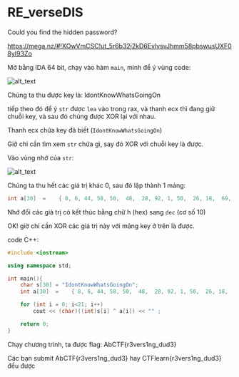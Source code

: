 # RE_verseDIS 

Could you find the hidden password?

https://mega.nz/#!XOwVmCSC!ut_5r6b32j2kD6EvlvsvJhmm58pbswusUXF08yI93Zo

Mở bằng IDA 64 bit, chạy vào hàm ```main```, mình để ý vùng code:

![alt_text](https://i.imgur.com/bGEpt0h.png)

Chúng ta thu được key là: IdontKnowWhatsGoingOn

tiếp theo đó để ý ```str``` được ```lea``` vào trong rax, và thanh ecx thì đang giữ chuỗi key, và sau đó chúng được XOR lại với nhau.

Thanh ecx chứa key đã biết (```IdontKnowWhatsGoingOn```)

Giờ chỉ cần tìm xem ```str``` chứa gì, say đó XOR với chuỗi key là được.

Vào vùng nhớ của ```str```:

![alt_text](https://i.imgur.com/z4iYBtV.png)

Chúng ta thu hết các giá trị khác 0, sau đó lập thành 1 mảng:

```C
int a[30]  =    { 8, 6, 44, 58, 50,  48,  28, 92, 1, 50,  26, 18,  69,  29, 32,  48, 13,  27, 3, 124, 19, 15};
```

Nhớ đổi các giá trị có kết thúc bằng chữ h (hex) sang ```dec``` (cơ số 10)

OK! giờ chỉ cần XOR các giá trị này với mảng key ở trên là được.

code C++:

```C++
#include <iostream>

using namespace std;

int main(){
    char s[30] = "IdontKnowWhatsGoingOn";
    int a[30]  =    { 8, 6, 44, 58, 50,  48,  28, 92, 1, 50,  26, 18,  69,  29, 32,  48, 13,  27, 3, 124, 19, 15};

    for (int i = 0; i<21; i++)
        cout << (char)((int)s[i] ^ a[i]) << "" ;

    return 0;
}
```

Chạy chương trình, ta được flag: AbCTF{r3vers1ng_dud3}

Các bạn submit AbCTF{r3vers1ng_dud3} hay CTFlearn{r3vers1ng_dud3} đều được
